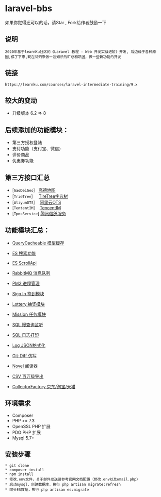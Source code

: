 # laravel-bbs
如果你觉得还可以的话，请Star , Fork给作者鼓励一下

## 说明
    2020年基于learnKu社区的《Laravel 教程 - Web 开发实战进阶》开发, 后边缘于各种原因,停了下来,现在回归来做一波知识的汇总和巩固，做一些新功能的开发

## 链接
    https://learnku.com/courses/laravel-intermediate-training/9.x

## 较大的变动
- 升级版本 6.2 => 8

## 后续添加的功能模块：
- 第三方授权登陆
- 支付功能（支付宝、微信）
- 评价商品
- 优惠券功能

## 第三方接口汇总
- [`GaoDeiGeo`]&nbsp;&nbsp;    [高德地图](app/ThirdParty/Service/GaoDeiGeo.php)
- [`TrieTree`]&nbsp;&nbsp;&nbsp;&nbsp;     [TireTree字典树](app/ThirdParty/Service/TrieTree.php)
- [`AliyunOTS`]&nbsp;&nbsp;&nbsp;    [阿里云OTS](app/Models/OTS/AliyunOTS.php)
- [`TententIM`]&nbsp;&nbsp;&nbsp;    [TencentIM](app/ThirdParty/Service/TencentIm.php)
- [`TpnsService`]  [腾讯信鸽服务](app/ThirdParty/Service/TpnsService.php) 

## 功能模块汇总：
- [QueryCacheable 模型缓存](app/Package/QueryCache/Traits/QueryCacheable.php)
- [ES 搜索功能](app/Http/Controllers/TopicsController.php)
- [ES ScrollApi](app/Console/Commands/Elasticsearch/TestScrollApi.php)
- [RabbitMQ 消息队列](app/Common/Components/RabbitMQ/RabbitMQ.php)
- [PM2 进程管理](pm2/delayed_message.json)


- [Sign In 签到模块](app/Package/Sign/SignServiceProvider.php)
- [Lottery 抽奖模块](app/Package/Lottery/LotteryServiceProvider.php)
- [Mission 任务模块](app/Package/Mission/MissionServiceProvider.php)


- [SQL 慢查询监听](app/Providers/DBServiceProvider.php)
- [SQL 日志打印](app/Providers/EventServiceProvider.php)
- [Log JSON格式化](app/Logging/CustomizeFormatter.php)


- [Git-Diff 仿写](app/Package/Git/Services/FileDiffCalculator.php)
- [Novel 阅读器](app/ThirdParty/Service/NovelService.php)
- [CSV 百万级导出](app/Handlers/CSVExportHandler.php)
- [CollectorFactory 京东/淘宝/天猫](app/Package/Collector/CollectorFactory.php)

## 环境需求

* Composer
* PHP >= 7.3
* OpenSSL PHP 扩展
* PDO PHP 扩展
* Mysql 5.7+

## 安装步骤

```
* git clone
* composer install
* npm install
* 修改.env文件，关于邮件发送请参考官网文档配置（修改.env以及email.php）
* 启动mysql，创建数据库，执行 php artisan migrate:refresh
* 同步ES数据，执行 php artisan es:migrate
```
